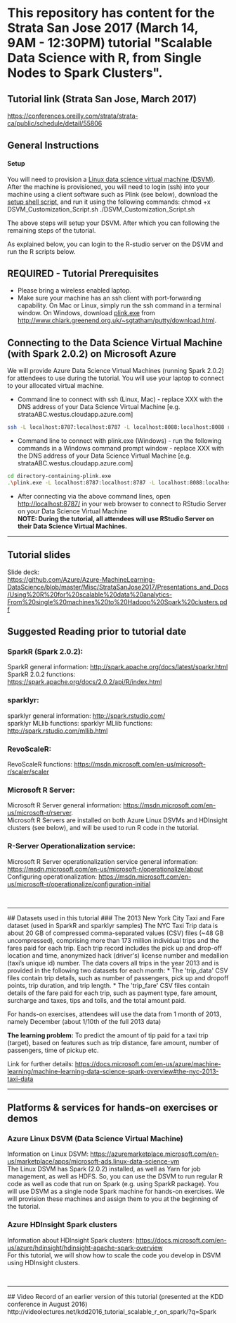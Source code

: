 # This repository has content for the Strata San Jose 2017 (March 14, 9AM - 12:30PM) tutorial "Scalable Data Science with R, from Single Nodes to Spark Clusters".

## Tutorial link (Strata San Jose, March 2017)
https://conferences.oreilly.com/strata/strata-ca/public/schedule/detail/55806

## General Instructions
#### Setup
You will need to provision a [Linux data science virtual machine (DSVM)](https://azuremarketplace.microsoft.com/en-us/marketplace/apps/microsoft-ads.linux-data-science-vm?tab=Overview). After the machine is provisioned, you will need to login (ssh) into your machine using a client software such as Plink (see below), download the [setup shell script](https://raw.githubusercontent.com/Azure/Azure-MachineLearning-DataScience/master/Misc/StrataSanJose2017/Scripts/DSVM_Customization_Script.sh), and run it using the following commands:
chmod +x DSVM_Customization_Script.sh
./DSVM_Customization_Script.sh

The above steps will setup your DSVM. After which you can following the remaining steps of the tutorial. 

As explained below, you can login to the R-studio server on the DSVM and run the R scripts below.

## REQUIRED - Tutorial Prerequisites
* Please bring a wireless enabled laptop.
* Make sure your machine has an ssh client with port-forwarding capability. On Mac or Linux, simply run the ssh command in a terminal window.
On Windows, download [plink.exe](https://the.earth.li/~sgtatham/putty/latest/x86/plink.exe)
from http://www.chiark.greenend.org.uk/~sgtatham/putty/download.html.

## Connecting to the Data Science Virtual Machine (with Spark 2.0.2) on Microsoft Azure
We will provide Azure Data Science Virtual Machines (running Spark 2.0.2) for attendees to use during the tutorial. You will use your laptop to connect to your allocated virtual machine.

* Command line to connect with ssh (Linux, Mac) - replace XXX with the DNS address of your Data Science Virtual Machine [e.g. strataABC.westus.cloudapp.azure.com]
```bash
ssh -L localhost:8787:localhost:8787 -L localhost:8088:localhost:8088 remoteuser@XXX
```
* Command line to connect with plink.exe (Windows) - run the following commands in a Windows command prompt window - replace XXX with the DNS address of your Data Science Virtual Machine [e.g. strataABC.westus.cloudapp.azure.com]
```bash
cd directory-containing-plink.exe
.\plink.exe -L localhost:8787:localhost:8787 -L localhost:8088:localhost:8088 remoteuser@XXX
```
* After connecting via the above command lines, open [http://localhost:8787/](http://localhost:8787/) in your web browser to connect to RStudio Server on your Data Science Virtual Machine<br>
<b>NOTE: During the tutorial, all attendees will use RStudio Server on their Data Science Virtual Machines.</b>

<hr>


## Tutorial slides

Slide deck: <br>
https://github.com/Azure/Azure-MachineLearning-DataScience/blob/master/Misc/StrataSanJose2017/Presentations_and_Docs/Using%20R%20for%20scalable%20data%20analytics-From%20single%20machines%20to%20Hadoop%20Spark%20clusters.pdf

## Suggested Reading prior to tutorial date

### SparkR (Spark 2.0.2): <br>
SparkR general information: http://spark.apache.org/docs/latest/sparkr.html
<br>
SparkR 2.0.2 functions: https://spark.apache.org/docs/2.0.2/api/R/index.html

### sparklyr: <br>
sparklyr general information: http://spark.rstudio.com/
<br>
sparklyr MLlib functions: sparklyr MLlib functions: http://spark.rstudio.com/mllib.html

### RevoScaleR: <br>
RevoScaleR functions: https://msdn.microsoft.com/en-us/microsoft-r/scaler/scaler

### Microsoft R Server: <br>
Microsoft R Server general information: https://msdn.microsoft.com/en-us/microsoft-r/rserver. <br>
Microsoft R Servers are installed on both Azure Linux DSVMs and HDInsight clusters (see below), and will be used to run R code in the tutorial.

### R-Server Operationalization service: <br>
Microsoft R Server operationalization service general information: https://msdn.microsoft.com/en-us/microsoft-r/operationalize/about
<br>
Configuring operationalization: https://msdn.microsoft.com/en-us/microsoft-r/operationalize/configuration-initial

<br>
<hr>
## Datasets used in this tutorial
### The 2013 New York City Taxi and Fare dataset (used in SparkR and sparklyr samples)
The NYC Taxi Trip data is about 20 GB of compressed comma-separated values (CSV) files (~48 GB uncompressed), comprising more than 173 million individual trips and the fares paid for each trip. Each trip record includes the pick up and drop-off location and time, anonymized hack (driver's) license number and medallion (taxi’s unique id) number. The data covers all trips in the year 2013 and is provided in the following two datasets for each month: 
* The 'trip_data' CSV files contain trip details, such as number of passengers, pick up and dropoff points, trip duration, and trip length.
* The 'trip_fare' CSV files contain details of the fare paid for each trip, such as payment type, fare amount, surcharge and taxes, tips and tolls, and the total amount paid.

For hands-on exercises, attendees will use the data from 1 month of 2013, namely December (about 1/10th of the full 2013 data)

<b>The learning problem:</b> To predict the amount of tip paid for a taxi trip (target), based on features such as trip distance, fare amount, number of passengers, time of pickup etc.

Link for further details: https://docs.microsoft.com/en-us/azure/machine-learning/machine-learning-data-science-spark-overview#the-nyc-2013-taxi-data
<br>
<hr>

## Platforms & services for hands-on exercises or demos
### Azure Linux DSVM (Data Science Virtual Machine)
Information on Linux DSVM: https://azuremarketplace.microsoft.com/en-us/marketplace/apps/microsoft-ads.linux-data-science-vm<br>
The Linux DSVM has Spark (2.0.2) installed, as well as Yarn for job management, as well as HDFS. So, you can use the DSVM to run regular R code as well as code that run on Spark (e.g. using SparkR package). You will use DSVM as a single node Spark machine for hands-on exercises. We will provision these machines and assign them to you at the beginning of the tutorial.<br>

### Azure HDInsight Spark clusters
Information about HDInsight Spark clusters: https://docs.microsoft.com/en-us/azure/hdinsight/hdinsight-apache-spark-overview<br>
For this tutorial, we will show how to scale the code you develop in DSVM using HDInsight clusters.

<br>
<hr>
## Video Record of an earlier version of this tutorial (presented at the KDD conference in August 2016)
http://videolectures.net/kdd2016_tutorial_scalable_r_on_spark/?q=Spark
